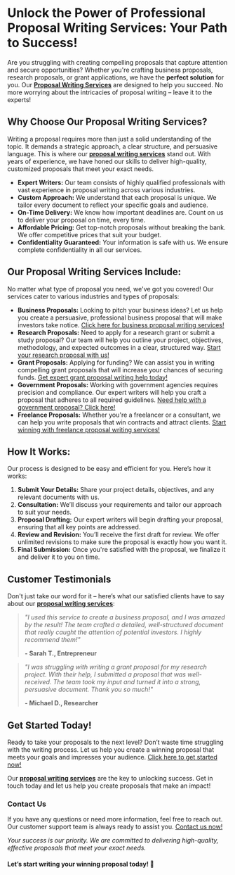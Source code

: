 # Unlock the Power of Professional Proposal Writing Services: Your Path to Success!

Are you struggling with creating compelling proposals that capture attention and secure opportunities? Whether you're crafting business proposals, research proposals, or grant applications, we have the **perfect solution** for you. Our [**Proposal Writing Services**](https://tinyurl.com/topessay?keyword=proposal+writing+services) are designed to help you succeed. No more worrying about the intricacies of proposal writing – leave it to the experts!

## Why Choose Our Proposal Writing Services?

Writing a proposal requires more than just a solid understanding of the topic. It demands a strategic approach, a clear structure, and persuasive language. This is where our [**proposal writing services**](https://tinyurl.com/topessay?keyword=proposal+writing+services) stand out. With years of experience, we have honed our skills to deliver high-quality, customized proposals that meet your exact needs.

- **Expert Writers:** Our team consists of highly qualified professionals with vast experience in proposal writing across various industries.
- **Custom Approach:** We understand that each proposal is unique. We tailor every document to reflect your specific goals and audience.
- **On-Time Delivery:** We know how important deadlines are. Count on us to deliver your proposal on time, every time.
- **Affordable Pricing:** Get top-notch proposals without breaking the bank. We offer competitive prices that suit your budget.
- **Confidentiality Guaranteed:** Your information is safe with us. We ensure complete confidentiality in all our services.

## Our Proposal Writing Services Include:

No matter what type of proposal you need, we've got you covered! Our services cater to various industries and types of proposals:

- **Business Proposals:** Looking to pitch your business ideas? Let us help you create a persuasive, professional business proposal that will make investors take notice. [Click here for business proposal writing services!](https://tinyurl.com/topessay?keyword=proposal+writing+services)
- **Research Proposals:** Need to apply for a research grant or submit a study proposal? Our team will help you outline your project, objectives, methodology, and expected outcomes in a clear, structured way. [Start your research proposal with us!](https://tinyurl.com/topessay?keyword=proposal+writing+services)
- **Grant Proposals:** Applying for funding? We can assist you in writing compelling grant proposals that will increase your chances of securing funds. [Get expert grant proposal writing help today!](https://tinyurl.com/topessay?keyword=proposal+writing+services)
- **Government Proposals:** Working with government agencies requires precision and compliance. Our expert writers will help you craft a proposal that adheres to all required guidelines. [Need help with a government proposal? Click here!](https://tinyurl.com/topessay?keyword=proposal+writing+services)
- **Freelance Proposals:** Whether you're a freelancer or a consultant, we can help you write proposals that win contracts and attract clients. [Start winning with freelance proposal writing services!](https://tinyurl.com/topessay?keyword=proposal+writing+services)

## How It Works:

Our process is designed to be easy and efficient for you. Here’s how it works:

1. **Submit Your Details:** Share your project details, objectives, and any relevant documents with us.
2. **Consultation:** We’ll discuss your requirements and tailor our approach to suit your needs.
3. **Proposal Drafting:** Our expert writers will begin drafting your proposal, ensuring that all key points are addressed.
4. **Review and Revision:** You’ll receive the first draft for review. We offer unlimited revisions to make sure the proposal is exactly how you want it.
5. **Final Submission:** Once you're satisfied with the proposal, we finalize it and deliver it to you on time.

## Customer Testimonials

Don't just take our word for it – here’s what our satisfied clients have to say about our [**proposal writing services**](https://tinyurl.com/topessay?keyword=proposal+writing+services):

> _"I used this service to create a business proposal, and I was amazed by the result! The team crafted a detailed, well-structured document that really caught the attention of potential investors. I highly recommend them!"_
> 
> **- Sarah T., Entrepreneur**

> _"I was struggling with writing a grant proposal for my research project. With their help, I submitted a proposal that was well-received. The team took my input and turned it into a strong, persuasive document. Thank you so much!"_
> 
> **- Michael D., Researcher**

## Get Started Today!

Ready to take your proposals to the next level? Don’t waste time struggling with the writing process. Let us help you create a winning proposal that meets your goals and impresses your audience. [Click here to get started now!](https://tinyurl.com/topessay?keyword=proposal+writing+services)

Our [**proposal writing services**](https://tinyurl.com/topessay?keyword=proposal+writing+services) are the key to unlocking success. Get in touch today and let us help you create proposals that make an impact!

### Contact Us

If you have any questions or need more information, feel free to reach out. Our customer support team is always ready to assist you. [Contact us now!](https://tinyurl.com/topessay?keyword=proposal+writing+services)

_Your success is our priority. We are committed to delivering high-quality, effective proposals that meet your exact needs._

#### Let’s start writing your winning proposal today! 🚀
